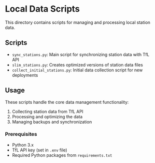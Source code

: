# Local Data Scripts

This directory contains scripts for managing and processing local station data.

## Scripts

- `sync_stations.py`: Main script for synchronizing station data with TfL API
- `slim_stations.py`: Creates optimized versions of station data files
- `collect_initial_stations.py`: Initial data collection script for new deployments

## Usage

These scripts handle the core data management functionality:
1. Collecting station data from TfL API
2. Processing and optimizing the data
3. Managing backups and synchronization

### Prerequisites
- Python 3.x
- TfL API key (set in `.env` file)
- Required Python packages from `requirements.txt` 